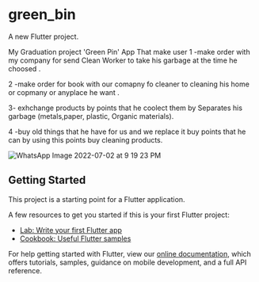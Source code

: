 # green_bin

A new Flutter project.
 
My Graduation project 'Green Pin' App That make user
 1 -make order with my company for send Clean Worker to take his garbage at the time he choosed .
 
 2 -make order for book with our comapny fo cleaner to cleaning his home or copmany or anyplace he want .
 
 3- exhchange products by points that he coolect them by Separates his garbage (metals,paper, plastic, Organic materials).
 
 4 -buy old things that he have for us and we replace it buy points that he can by using this points buy cleaning products.
 
 ![WhatsApp Image 2022-07-02 at 9 19 23 PM](https://user-images.githubusercontent.com/84612001/177571098-eabade4a-c2b0-48d7-941c-7461632b8bb9.jpeg)

 



## Getting Started

This project is a starting point for a Flutter application.

A few resources to get you started if this is your first Flutter project:

- [Lab: Write your first Flutter app](https://flutter.dev/docs/get-started/codelab)
- [Cookbook: Useful Flutter samples](https://flutter.dev/docs/cookbook)

For help getting started with Flutter, view our
[online documentation](https://flutter.dev/docs), which offers tutorials,
samples, guidance on mobile development, and a full API reference.
 
